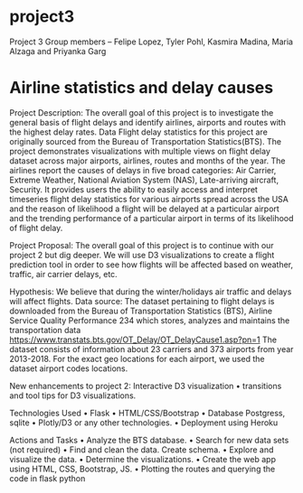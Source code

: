 # project3





Project 3 
Group members – Felipe Lopez, Tyler Pohl, Kasmira Madina, Maria Alzaga and Priyanka Garg
# Airline statistics and delay causes
Project Description: The overall goal of this project is to investigate the general basis of flight delays and identify airlines, airports and routes with the highest delay rates. Data Flight delay statistics for this project are originally sourced from the Bureau of Transportation Statistics(BTS). The project demonstrates visualizations with multiple views on flight delay dataset across major airports, airlines, routes and months of the year. The airlines report the causes of delays in five broad categories: Air Carrier, Extreme Weather, National Aviation System (NAS), Late-arriving aircraft, Security. It provides users the ability to easily access and interpret timeseries flight delay statistics for various airports spread across the USA and the reason of likelihood a flight will be delayed at a particular airport and the trending performance of a particular airport in terms of its likelihood of flight delay.

Project Proposal: The overall goal of this project is to continue with our project 2 but dig deeper. We will use D3 visualizations to create a flight prediction tool in order to see how flights will be affected based on weather, traffic, air carrier delays, etc. 

Hypothesis: We believe that during the winter/holidays air traffic and delays will affect flights. 
Data source: The dataset pertaining to flight delays is downloaded from the Bureau of Transportation Statistics (BTS), Airline Service Quality Performance 234 which stores, analyzes and maintains the transportation data https://www.transtats.bts.gov/OT_Delay/OT_DelayCause1.asp?pn=1 The dataset consists of information about 23 carriers and 373 airports from year 2013-2018. For the exact geo locations for each airport, we used the dataset airport codes locations.

New enhancements to project 2: Interactive D3 visualization • transitions and tool tips for D3 visualizations. 

Technologies Used • Flask • HTML/CSS/Bootstrap • Database Postgress, sqlite • Plotly/D3 or any other technologies. • Deployment using Heroku

Actions and Tasks • Analyze the BTS database. • Search for new data sets (not required) • Find and clean the data. Create schema. • Explore and visualize the data. • Determine the visualizations. • Create the web app using HTML, CSS, Bootstrap, JS. • Plotting the routes and querying the code in flask python






